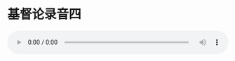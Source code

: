 # 基督论录音四

<audio style="width: 100%;" preload="false" controls controlslist="nodownload"><source src="//cdn.wechat.edu.pl/audio/mp3/old/27394.mp3" type="audio/mpeg">Your browser does not support the audio element.</audio>


